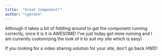 ```yaml
---
title:  "Great Component!"
author: "cgermon"
---
```

Although it takes a bit of fiddling around to get the component running correctly, once it is it is AWESOME! I've just today got mine running and I am currently customizing the look of it to suit my site which is easy!

If you looking for a video sharing solution for your site, don't go back HWD!

